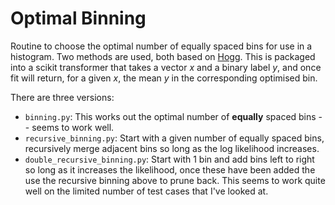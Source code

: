 # Optimal Binning

Routine to choose the optimal number of equally spaced bins for use in a histogram. Two methods are used, both based on [Hogg](https://arxiv.org/abs/0807.4820). This is packaged into a scikit transformer that takes a vector *x* and a binary label *y*, and once fit will return, for a given *x*, the mean *y* in the corresponding optimised bin.

There are three versions:
  * ```binning.py```: This works out the optimal number of **equally** spaced bins -- seems to work well.
  * ```recursive_binning.py```: Start with a given number of equally spaced bins, recursively merge adjacent bins so long as the log likelihood increases.
  * ```double_recursive_binning.py```: Start with 1 bin and add bins left to right so long as it increases the likelihood, once these have been added the use the recursive binning above to prune back. This seems to work quite well on the limited number of test cases that I've looked at.
